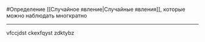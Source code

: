 #Определение 
[[Случайное явление|Случайные явления]], которые можно наблюдать многкратно

---
vfccjdst ckexfqyst zdktybz